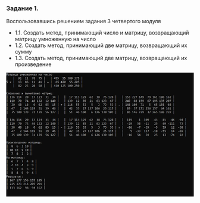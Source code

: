 ### Задание 1. ###

Воспользовавшись решением задания 3 четвертого модуля
- 1.1. Создать метод, принимающий число и матрицу, возвращающий матрицу умноженную на число
- 1.2. Создать метод, принимающий две матрицу, возвращающий их сумму
- 1.3. Создать метод, принимающий две матрицу, возвращающий их произведение


![Image alt](https://github.com/sergey-crusher/Skillbox_CSharp/blob/master/5.%20SeparatingLogic-UsingMethods/1/result.JPG) 
